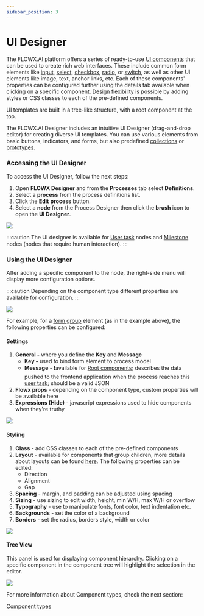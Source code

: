 ```yaml
---
sidebar_position: 3
---
```

# UI Designer

The FLOWX.AI platform offers a series of ready-to-use [UI components](./ui-component-types/ui-component-types.md) that can be used to create rich web interfaces. These include common form elements like [input](./ui-component-types/form-elements/input-form-field.md), [select](./ui-component-types/form-elements/select-form-field.md), [checkbox](./ui-component-types/form-elements/checkbox-form-field.md), [radio](./ui-component-types/form-elements/radio-form-field.md), or [switch](./ui-component-types/form-elements/switch-form-field.md), as well as other UI elements like image, text, anchor links, etc. Each of these components' properties can be configured further using the details tab available when clicking on a specific component. [Design flexibility](./#styling) is possible by adding styles or CSS classes to each of the pre-defined components.

UI templates are built in a tree-like structure, with a root component at the top.

The FLOWX.AI Designer includes an intuitive UI Designer (drag-and-drop editor) for creating diverse UI templates. You can use various elements from basic buttons, indicators, and forms, but also predefined [collections](./ui-component-types/collection/collection.md) or [prototypes](./ui-component-types/collection/collection_prototype.md).

### Accessing the UI Designer

To access the UI Designer, follow the next steps:

1. Open **FLOWX Designer** and from the **Processes** tab select **Definitions**.
2. Select a **process** from the process definitions list.
3. Click the **Edit** **process** button.
4. Select a **node** from the Process Designer then click the **brush** icon to open the **UI Designer**.

![](https://s3.eu-west-1.amazonaws.com/docx.flowx.ai/2.12/access_ui_designer.gif)

:::caution
The UI designer is available for [User task](../node/user-task-node/user-task-node.md) nodes and [Milestone](../node/milestone-node.md) nodes (nodes that require human interaction).
:::

### Using the UI Designer

After adding a specific component to the node, the right-side menu will display more configuration options.

:::caution
Depending on the component type different properties are available for configuration.
:::

![](https://s3.eu-west-1.amazonaws.com/docx.flowx.ai/2.12/use_ui_designer.gif)

For example, for a [form group](./ui-component-types/root-components/form-group.md) element (as in the example above), the following properties can be configured:

#### Settings

1. **General -** where you define the **Key** and **Message**
   * **Key -** used to bind form element to process model
   * **Message** - :exclamation:available for [Root components](./ui-component-types/root-components/root-components.md); describes the data pushed to the frontend application when the process reaches this [user task](../node/user-task-node/user-task-node.md); should be a valid JSON
2. **Flowx props** - depending on the component type, custom properties will be available here
3. **Expressions (Hide)** - javascript expressions used to hide components when they're truthy

![](https://s3.eu-west-1.amazonaws.com/docx.flowx.ai/2.12/ui_designer_settings.png)

#### Styling

1. **Class** - add CSS classes to each of the pre-defined components
2. **Layout** - available for components that group children, more details about layouts can be found [here](https://tburleson-layouts-demos.firebaseapp.com/#/docs). The following properties can be edited:
   * Direction
   * Alignment
   * Gap
3. **Spacing** - margin, and padding can be adjusted using spacing
4. **Sizing** - use sizing to edit width, height, min W/H, max W/H or overflow
5. **Typography** - use to manipulate fonts, font color, text indentation etc.
6. **Backgrounds** - set the color of a background
7. **Borders** - set the radius, borders style, width or color

![](https://s3.eu-west-1.amazonaws.com/docx.flowx.ai/2.12/ui_designer_styling.gif)

#### Tree View

This panel is used for displaying component hierarchy. Clicking on a specific component in the component tree will highlight the selection in the editor.

![](https://s3.eu-west-1.amazonaws.com/docx.flowx.ai/2.12/ui_designer_tree.gif)

For more information about Component types, check the next section:

[Component types](./ui-component-types/ui-component-types.md)
